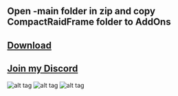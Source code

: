 ## Open -main folder in zip and copy CompactRaidFrame folder to AddOns

## [Download](https://github.com/RomanSpector/CompactRaidFrame/archive/refs/heads/main.zip)

## [Join my Discord](https://discord.gg/wXw6pTvxMQ)

![alt tag](https://cannotbetamedblog.files.wordpress.com/2019/10/dba5d-defaultframes.jpg?w=840) 
![alt tag](https://addonswow.com/wp-content/themes/addonswow.com/addons/enhanced-raid-frames/screenshots/enhanced-raid-frames-scr-3.jpg) 
![alt tag](http://3.bp.blogspot.com/-1dnRuVs0u1I/Uo2vUiUwXnI/AAAAAAAAATs/MggGZcvrZYc/s1600/Heals.png) 
